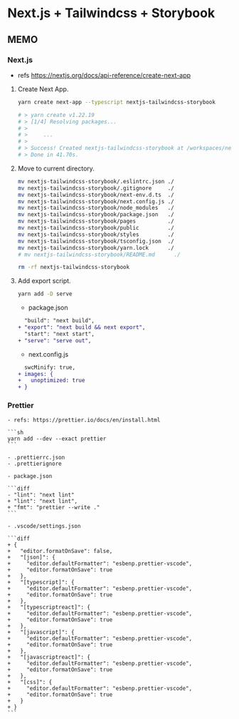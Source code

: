 # Next.js + Tailwindcss + Storybook

## MEMO

### Next.js

- refs https://nextjs.org/docs/api-reference/create-next-app

1. Create Next App.

    ```sh
    yarn create next-app --typescript nextjs-tailwindcss-storybook

    # > yarn create v1.22.19
    # > [1/4] Resolving packages...
    # >
    # >     ...
    # >
    # > Success! Created nextjs-tailwindcss-storybook at /workspaces/nextjs-tailwindcss-storybook/nextjs-tailwindcss-storybook
    # > Done in 41.70s.
    ```

1. Move to current directory.

    ```sh
    mv nextjs-tailwindcss-storybook/.eslintrc.json ./
    mv nextjs-tailwindcss-storybook/.gitignore     ./
    mv nextjs-tailwindcss-storybook/next-env.d.ts  ./
    mv nextjs-tailwindcss-storybook/next.config.js ./
    mv nextjs-tailwindcss-storybook/node_modules   ./
    mv nextjs-tailwindcss-storybook/package.json   ./
    mv nextjs-tailwindcss-storybook/pages          ./
    mv nextjs-tailwindcss-storybook/public         ./
    mv nextjs-tailwindcss-storybook/styles         ./
    mv nextjs-tailwindcss-storybook/tsconfig.json  ./
    mv nextjs-tailwindcss-storybook/yarn.lock      ./
    # mv nextjs-tailwindcss-storybook/README.md      ./

    rm -rf nextjs-tailwindcss-storybook
    ```

1. Add export script.

    ```sh
    yarn add -D serve
    ```

    - package.json

    ```diff
      "build": "next build",
    + "export": "next build && next export",
      "start": "next start",
    + "serve": "serve out",
    ```

    - next.config.js

    ```diff
      swcMinify: true,
    + images: {
    +   unoptimized: true
    + }
    ```

### Prettier

    - refs: https://prettier.io/docs/en/install.html

    ```sh
    yarn add --dev --exact prettier
    ```

    - .prettierrc.json
    - .prettierignore

    - package.json

    ```diff
    - "lint": "next lint"
    + "lint": "next lint",
    + "fmt": "prettier --write ."
    ```

    - .vscode/settings.json

    ```diff
    + {
    +   "editor.formatOnSave": false,
    +   "[json]": {
    +     "editor.defaultFormatter": "esbenp.prettier-vscode",
    +     "editor.formatOnSave": true
    +   },
    +   "[typescript]": {
    +     "editor.defaultFormatter": "esbenp.prettier-vscode",
    +     "editor.formatOnSave": true
    +   },
    +   "[typescriptreact]": {
    +     "editor.defaultFormatter": "esbenp.prettier-vscode",
    +     "editor.formatOnSave": true
    +   },
    +   "[javascript]": {
    +     "editor.defaultFormatter": "esbenp.prettier-vscode",
    +     "editor.formatOnSave": true
    +   },
    +   "[javascriptreact]": {
    +     "editor.defaultFormatter": "esbenp.prettier-vscode",
    +     "editor.formatOnSave": true
    +   },
    +   "[css]": {
    +     "editor.defaultFormatter": "esbenp.prettier-vscode",
    +     "editor.formatOnSave": true
    +   }
    + }
    ```
